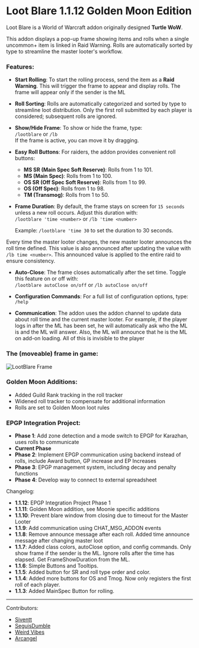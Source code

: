 # Loot Blare 1.1.12  Golden Moon Edition

Loot Blare is a World of Warcraft addon originally designed **Turtle WoW**.

This addon displays a pop-up frame showing items and rolls when a single uncommon+ item is linked in Raid Warning. Rolls are automatically sorted by type to streamline the master looter's workflow.

### Features:

- **Start Rolling**: To start the rolling process, send the item as a **Raid Warning**. This will trigger the frame to appear and display rolls. The frame will appear only if the sender is the ML

- **Roll Sorting**: Rolls are automatically categorized and sorted by type to streamline loot distribution. Only the first roll submitted by each player is considered; subsequent rolls are ignored.

- **Show/Hide Frame**: To show or hide the frame, type:  
  `/lootblare` or `/lb`  
  If the frame is active, you can move it by dragging.

- **Easy Roll Buttons**: For raiders, the addon provides convenient roll buttons:

  - **MS SR (Main Spec Soft Reserve)**: Rolls from 1 to 101.
  - **MS (Main Spec)**: Rolls from 1 to 100.
  - **OS SR (Off Spec Soft Reserve)**: Rolls from 1 to 99.
  - **OS (Off Spec)**: Rolls from 1 to 98.
  - **TM (Transmog)**: Rolls from 1 to 50.

- **Frame Duration**: By default, the frame stays on screen for `15 seconds` unless a new roll occurs. Adjust this duration with:  
  `/lootblare 'time <number>` or `/lb 'time <number>`

  Example: `/lootblare 'time 30` to set the duration to 30 seconds.

Every time the master looter changes, the new master looter announces the roll time defined. This value is also announced after updating the value with `/lb time <number>`. This announced value is applied to the entire raid to ensure consistency.

- **Auto-Close**: The frame closes automatically after the set time. Toggle this feature on or off with:  
  `/lootblare autoClose on/off` or `/lb autoClose on/off`

- **Configuration Commands**: For a full list of configuration options, type:  
  `/help`

- **Communication**: The addon uses the addon channel to update data about roll time and the current master looter. For example, if the player logs in after the ML has been set, he will automatically ask who the ML is and the ML will answer. Also, the ML will announce that he is the ML on add-on loading. All of this is invisible to the player

### The (moveable) frame in game:

![LootBlare Frame](./lootblareframe.png)

### Golden Moon Additions:

- Added Guild Rank tracking in the roll tracker
- Widened roll tracker to compensate for additional information
- Rolls are set to Golden Moon loot rules

### EPGP Integration Project:
- **Phase 1**: Add zone detection and a mode switch to EPGP for Karazhan, uses rolls to communicate
- **Current Phase**
- **Phase 2**: Implement EPGP communication using backend instead of rolls, include Award button, GP increase and EP Increases
- **Phase 3**: EPGP management system, including decay and penalty functions
- **Phase 4**: Develop way to connect to external spreadsheet

Changelog:
- **1.1.12**: EPGP Integration Project Phase 1
- **1.1.11**: Golden Moon addition, see Moonie specific additions
- **1.1.10**: Prevent blare window from closing due to timeout for the Master Looter
- **1.1.9**: Add communication using CHAT_MSG_ADDON events
- **1.1.8**: Remove announce message after each roll. Added time announce message after changing master loot
- **1.1.7**: Added class colors, autoClose option, and config commands. Only show frame if the sender is the ML. Ignore rolls after the time has elapsed. Get FrameShowDuration from the ML.
- **1.1.6**: Simple Buttons and Tooltips.
- **1.1.5**: Added button for SR and roll type order and color.
- **1.1.4**: Added more buttons for OS and Tmog. Now only registers the first roll of each player.
- **1.1.3**: Added MainSpec Button for rolling.

___
Contributors:
* [Siventt](https://github.com/Siventt/LootBlare)
* [SeguisDumble](https://github.com/SeguisDumble)
* [Weird Vibes](MarcelineVQ/LootBlare)
* [Arcangel](Arcangel4367/LootBlare)




